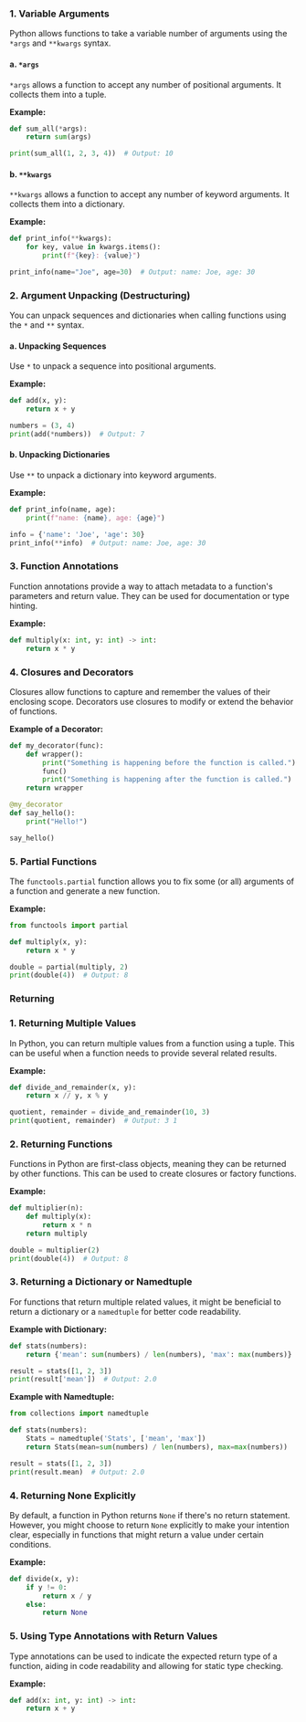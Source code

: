 
### 1. **Variable Arguments**
Python allows functions to take a variable number of arguments using the `*args` and `**kwargs` syntax.

#### a. `*args`
`*args` allows a function to accept any number of positional arguments. It collects them into a tuple.

**Example:**
```python
def sum_all(*args):
    return sum(args)

print(sum_all(1, 2, 3, 4))  # Output: 10
```

#### b. `**kwargs`
`**kwargs` allows a function to accept any number of keyword arguments. It collects them into a dictionary.

**Example:**
```python
def print_info(**kwargs):
    for key, value in kwargs.items():
        print(f"{key}: {value}")

print_info(name="Joe", age=30)  # Output: name: Joe, age: 30
```

### 2. **Argument Unpacking (Destructuring)**
You can unpack sequences and dictionaries when calling functions using the `*` and `**` syntax.

#### a. Unpacking Sequences
Use `*` to unpack a sequence into positional arguments.

**Example:**
```python
def add(x, y):
    return x + y

numbers = (3, 4)
print(add(*numbers))  # Output: 7
```

#### b. Unpacking Dictionaries
Use `**` to unpack a dictionary into keyword arguments.

**Example:**
```python
def print_info(name, age):
    print(f"name: {name}, age: {age}")

info = {'name': 'Joe', 'age': 30}
print_info(**info)  # Output: name: Joe, age: 30
```

### 3. **Function Annotations**
Function annotations provide a way to attach metadata to a function's parameters and return value. They can be used for documentation or type hinting.

**Example:**
```python
def multiply(x: int, y: int) -> int:
    return x * y
```

### 4. **Closures and Decorators**
Closures allow functions to capture and remember the values of their enclosing scope. Decorators use closures to modify or extend the behavior of functions.

**Example of a Decorator:**
```python
def my_decorator(func):
    def wrapper():
        print("Something is happening before the function is called.")
        func()
        print("Something is happening after the function is called.")
    return wrapper

@my_decorator
def say_hello():
    print("Hello!")

say_hello()
```

### 5. **Partial Functions**
The `functools.partial` function allows you to fix some (or all) arguments of a function and generate a new function.

**Example:**
```python
from functools import partial

def multiply(x, y):
    return x * y

double = partial(multiply, 2)
print(double(4))  # Output: 8
```

### Returning

### 1. **Returning Multiple Values**
In Python, you can return multiple values from a function using a tuple. This can be useful when a function needs to provide several related results.

**Example:**
```python
def divide_and_remainder(x, y):
    return x // y, x % y

quotient, remainder = divide_and_remainder(10, 3)
print(quotient, remainder)  # Output: 3 1
```

### 2. **Returning Functions**
Functions in Python are first-class objects, meaning they can be returned by other functions. This can be used to create closures or factory functions.

**Example:**
```python
def multiplier(n):
    def multiply(x):
        return x * n
    return multiply

double = multiplier(2)
print(double(4))  # Output: 8
```

### 3. **Returning a Dictionary or Namedtuple**
For functions that return multiple related values, it might be beneficial to return a dictionary or a `namedtuple` for better code readability.

**Example with Dictionary:**
```python
def stats(numbers):
    return {'mean': sum(numbers) / len(numbers), 'max': max(numbers)}

result = stats([1, 2, 3])
print(result['mean'])  # Output: 2.0
```

**Example with Namedtuple:**
```python
from collections import namedtuple

def stats(numbers):
    Stats = namedtuple('Stats', ['mean', 'max'])
    return Stats(mean=sum(numbers) / len(numbers), max=max(numbers))

result = stats([1, 2, 3])
print(result.mean)  # Output: 2.0
```

### 4. **Returning None Explicitly**
By default, a function in Python returns `None` if there's no return statement. However, you might choose to return `None` explicitly to make your intention clear, especially in functions that might return a value under certain conditions.

**Example:**
```python
def divide(x, y):
    if y != 0:
        return x / y
    else:
        return None
```

### 5. **Using Type Annotations with Return Values**
Type annotations can be used to indicate the expected return type of a function, aiding in code readability and allowing for static type checking.

**Example:**
```python
def add(x: int, y: int) -> int:
    return x + y
```

